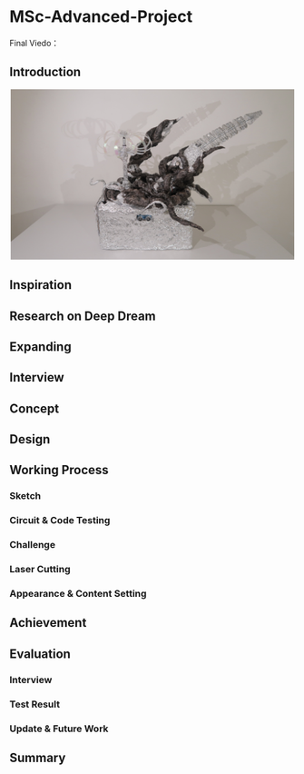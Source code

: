 # MSc-Advanced-Project

Final Viedo：


## Introduction



<div align=center>
<img src="https://github.com/AnnDkk/Creative-Making-Advanced-Physical-Computing/blob/main/image/final.jpg" width="500" height="300">
</div>


## Inspiration


## Research on Deep Dream


## Expanding



## Interview


## Concept


## Design


##  Working Process

### Sketch
### Circuit & Code Testing
### Challenge
### Laser Cutting
### Appearance & Content Setting

## Achievement

## Evaluation
### Interview
### Test Result
### Update & Future Work

## Summary
